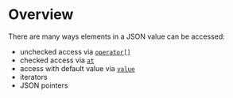 # Overview

There are many ways elements in a JSON value can be accessed:

- unchecked access via [`operator[]`](unchecked_access.md)
- checked access via [`at`](checked_access.md)
- access with default value via [`value`](default_value.md)
- iterators
- JSON pointers
